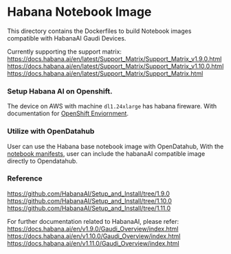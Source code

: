 # Habana Notebook Image
This directory contains the Dockerfiles to build Notebook images compatible with HabanaAI Gaudi Devices.

Currently supporting the support matrix:
https://docs.habana.ai/en/latest/Support_Matrix/Support_Matrix_v1.9.0.html
https://docs.habana.ai/en/latest/Support_Matrix/Support_Matrix_v1.10.0.html
https://docs.habana.ai/en/latest/Support_Matrix/Support_Matrix.html


### Setup Habana AI on Openshift.

The device on AWS with machine `dl1.24xlarge` has habana fireware.
With documentation for [OpenShift Enviornment](https://docs.habana.ai/en/latest/Orchestration/HabanaAI_Operator/index.html?highlight=openshift).


### Utilize with OpenDatahub

User can use the Habana base notebook image with OpenDatahub,
With the [notebook manifests](../manifests/base/jupyter-habana-notebook-imagestream.yaml),
user can include the habanaAI compatible image directly to Opendatahub.

### Reference

https://github.com/HabanaAI/Setup_and_Install/tree/1.9.0
https://github.com/HabanaAI/Setup_and_Install/tree/1.10.0
https://github.com/HabanaAI/Setup_and_Install/tree/1.11.0


For further documentation related to HabanaAI, please refer:
https://docs.habana.ai/en/v1.9.0/Gaudi_Overview/index.html
https://docs.habana.ai/en/v1.10.0/Gaudi_Overview/index.html
https://docs.habana.ai/en/v1.11.0/Gaudi_Overview/index.html
